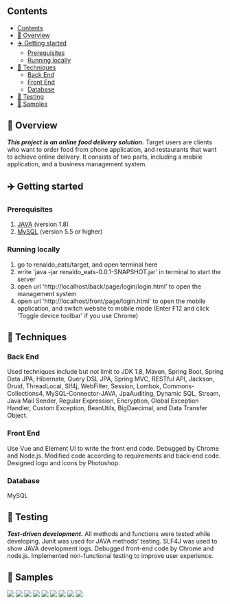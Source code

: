 ## Contents

- [Contents](#contents)
- [📖 Overview](#-overview)
- [✈️ Getting started](#️-getting-started)
  - [Prerequisites](#prerequisites)
  - [Running locally](#running-locally)
- [🔧 Techniques](#-techniques)
  - [Back End](#back-end)
  - [Front End](#front-end)
  - [Database](#database)
- [📄 Testing](#-testing)
- [🎨 Samples](#-samples)

## 📖 Overview

**_This project is an online food delivery solution._** Target users are clients who want to order food from phone application, and restaurants that want to achieve online delivery. It consists of two parts, including a mobile application, and a business management system.

## ✈️ Getting started

### Prerequisites

1.  [JAVA](https://www.oracle.com/java/technologies/downloads/) (version 1.8)
2.  [MySQL](https://dev.mysql.com/downloads/) (version 5.5 or higher)

### Running locally

1.  go to renaldo_eats/target, and open terminal here
2.  write 'java -jar renaldo_eats-0.0.1-SNAPSHOT.jar' in terminal to start the server
3.  open url 'http://localhost/back/page/login/login.html' to open the management system
4.  open url 'http://localhost/front/page/login.html' to open the mobile application, and switch website to mobile mode (Enter F12 and click 'Toggle device toolbar' if you use Chrome)

## 🔧 Techniques

### Back End

Used techniques include but not limit to JDK 1.8, Maven, Spring Boot, Spring Data JPA, Hibernate, Query DSL JPA, Spring MVC, RESTful API, Jackson, Druid, ThreadLocal, Slf4j, WebFilter, Session, Lombok, Commons-Collections4, MySQL-Connector-JAVA, JpaAuditing, Dynamic SQL, Stream, Java Mail Sender, Regular Expression, Encryption, Global Exception Handler, Custom Exception, BeanUtils, BigDaecimal, and Data Transfer Object.

### Front End

Use Vue and Element UI to write the front end code. Debugged by Chrome and Node.js. Modified code according to requirements and back-end code. Designed logo and icons by Photoshop.

### Database

MySQL

## 📄 Testing

**_Test-driven development._** All methods and functions were tested while developing. Junit was used for JAVA methods’ testing. SLF4J was used to show JAVA development logs. Debugged front-end code by Chrome and node.js. Implemented non-functional testing to improve user experience.

## 🎨 Samples

![](sample_images/Management%20System%20Login%20Page.png)
![](sample_images/Management%20System%20Dish%20Display.png)
![](sample_images/Management%20System%20Order%20Information%20Display.png)
![](sample_images/Mobile%20Application%20User%20Page.png)
![](sample_images/Mobile%20Application%20Ordering%20Page.png)
![](sample_images/Mobile%20Application%20Add%20Address%20Page.png)
![](sample_images/Mobile%20Application%20Order%20Successfully%20Page.png)
![](sample_images/Mobile%20Application%20Order%20Detail%20Page.jpg)
![](sample_images/Mobile%20Application%20User%20Page.png)
